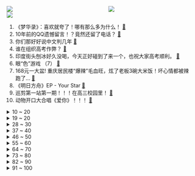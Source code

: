 <div >
	<a style="float:left;width:55%;" href = "https://github.com/anuraghazra/github-readme-stats">
	 <img src = "https://github-readme-stats.vercel.app/api?username=iuuuuuaena&theme=buefy&show_icons=true"/>
	</a>
	<a  style="float:right;width:45%" href = "https://github.com/anuraghazra/github-readme-stats">
	 <img  src="https://github-readme-stats.vercel.app/api/top-langs/?username=anuraghazra&layout=compact"/>
	</a>
	</div>

[![](https://img.shields.io/badge/jxd-@jxdgogogo.xyz-yellowgreen.svg)](https://www.jxdgogogo.xyz)<br>
1. 《梦华录》：喜欢就夸了！哪有那么多为什么！ [:link:](//www.bilibili.com/video/BV1nL4y1T74E) <br>
2. 10年前的QQ遗憾留言！？竟然还留了电话？ [:link:](//www.bilibili.com/video/BV17U4y1R7Bx) <br>
3. 你们那好好说中文判几年 [:link:](//www.bilibili.com/video/BV1CT411V79S) <br>
4. 谁在组织高考作弊？ [:link:](//www.bilibili.com/video/BV1ng41197Ag) <br>
5. 印度街头刨冰好久没喝，今天正好碰到了来一个，也祝大家高考顺利。 [:link:](//www.bilibili.com/video/BV1Ar4y1V7sZ) <br>
6. 眼“色”游戏 （7） [:link:](//www.bilibili.com/video/BV16U4y197eU) <br>
7. 168元一大盆! 重庆居民楼“爆辣”毛血旺，炫了老板3碗大米饭！坏心情都被辣跑了... [:link:](//www.bilibili.com/video/BV1nv4y137je) <br>
8. 《明日方舟》EP - Your Star [:link:](//www.bilibili.com/video/BV1UL4y1P7Jd) <br>
9. 巡剪第一站第一期！！！在高三校园里！ [:link:](//www.bilibili.com/video/BV1iT411V7TV) <br>
10. 动物开口大合唱《爱你》！！！ [:link:](//www.bilibili.com/video/BV1A34y1j7Yo) <br>
<details>
<summary>10 ~ 20</summary>

11. 全国乙卷:听说你想上大学? [:link:](//www.bilibili.com/video/BV1BA4y1o7nu) <br>
12. 我朋友吹他很有钱 我不信 实地考察了一下 然后…… 我们就来到了这里！ [:link:](//www.bilibili.com/video/BV1bS4y1i7xC) <br>
13. 《 羊 嚎 大 包 》 [:link:](//www.bilibili.com/video/BV18F411V7Mc) <br>
14. 2022全国乙卷现状 [:link:](//www.bilibili.com/video/BV15r4y1V7NH) <br>
15. 原来是穿搭视频啊✿(°▽°  ) [:link:](//www.bilibili.com/video/BV1Zg411X7TC) <br>
16. 【英雄联盟MSI2022】RNG与T1终极一战：中野决胜斩妖魔 [:link:](//www.bilibili.com/video/BV1LB4y1Q7W7) <br>
17. 【闲聊】顶礼膜拜超越原著的8.8分神作《梦华录》！ [:link:](//www.bilibili.com/video/BV1F34y1j7gN) <br>
18. 【Loser/Doctor】是谁在呼叫罗德岛！ [:link:](//www.bilibili.com/video/BV1YT411V7ve) <br>
19. 我 不 理 解 [:link:](//www.bilibili.com/video/BV1eY4y1379X) <br>
</details>
<details>
<summary>19 ~ 20</summary>

20. 【Poppy Playtime动画】玩偶分首记 | 主人，谁才是罪魁祸首？ [:link:](//www.bilibili.com/video/BV1kW4y1r73K) <br>
21. 【愤怒的元首】当元首考完2022年的高考数学 [:link:](//www.bilibili.com/video/BV1Na411L7yM) <br>
22. 学吧 中考你替我考 [:link:](//www.bilibili.com/video/BV1US4y1i7Qe) <br>
23. 离别，是为了更好的重逢，久等了，很想你们。 [:link:](//www.bilibili.com/video/BV1mL4y1P7LJ) <br>
24. 完了，差点被小学题难住！高考可咋整哦！【阅片无数Ⅱ 47】 [:link:](//www.bilibili.com/video/BV1zT411V7FS) <br>
25. 紫菜番茄蛋汤 [:link:](//www.bilibili.com/video/BV1Xt4y1n7RG) <br>
26. 主任：医院的麻药不够了（上膛 [:link:](//www.bilibili.com/video/BV1RY4y1V7DJ) <br>
27. 【low君】《梦华录》：吸引我的不仅仅只是CP！ [:link:](//www.bilibili.com/video/BV1PY4y147CS) <br>
28. 《客官不可以》但是 日语版 [:link:](//www.bilibili.com/video/BV1BT411V7wt) <br>
</details>
<details>
<summary>28 ~ 30</summary>

29. 《北京东路的日子》青春永不毕业！ [:link:](//www.bilibili.com/video/BV1Pg41197un) <br>
30. 【原神】月下三姐妹（确信） [:link:](//www.bilibili.com/video/BV1HY411g7fm) <br>
31. 红牛纸飞机大赛花式冠军回旋纸飞机，这神操作给纸飞君也整不会了 [:link:](//www.bilibili.com/video/BV1Ht4y1W7Fo) <br>
32. 《Love story》愿你们都找到属于自己的爱情故事 [:link:](//www.bilibili.com/video/BV1AA4y1o7ra) <br>
33. ⚡️电摇物理⚡️ [:link:](//www.bilibili.com/video/BV143411G7AZ) <br>
34. 【校园小偶像】宅舞二次体验神的随波逐流 [:link:](//www.bilibili.com/video/BV1734y1L7uS) <br>
35. 骑行流浪一年半终于进入新疆界，新藏线沿途荒无人烟，又是睡桥洞的一天 [:link:](//www.bilibili.com/video/BV1d34y1L7tx) <br>
36. 苹果iOS 16上手体验！建议改成：苹 安 系 统 [:link:](//www.bilibili.com/video/BV1jt4y1H7m9) <br>
37. 轻 轻 敲 醒 沉 睡 的 心 灵 [:link:](//www.bilibili.com/video/BV1TY4y1477K) <br>
</details>
<details>
<summary>37 ~ 40</summary>

38. 好丽友你尽管双标，我超标自己做！ [:link:](//www.bilibili.com/video/BV15S4y1i7yK) <br>
39. 赵盼儿 × 赵灵儿· 似她 非她 又皆是她 [:link:](//www.bilibili.com/video/BV1st4y1H7Sm) <br>
40. 来盒马对付一口,浅薅一点羊毛~ [:link:](//www.bilibili.com/video/BV1RL4y1K7Fw) <br>
41. 漠叔下海拍片分享海洋保护，渔民支持不愿收钱 [:link:](//www.bilibili.com/video/BV1XL4y1K7jc) <br>
42. 令人破防的数学新高考一卷 总结 [:link:](//www.bilibili.com/video/BV1u34y1j7g3) <br>
43. 【人生第二次】现实版《活着》福贵大爷的【盼】 [:link:](//www.bilibili.com/video/BV1Zg411X7kX) <br>
44. 广东考生考完数学后 [:link:](//www.bilibili.com/video/BV1Yg41197RN) <br>
45. 沉浸式体验已婚男人的傍晚（2） [:link:](//www.bilibili.com/video/BV1QL4y1K7S3) <br>
46. 骨 瘦 如 柴 [:link:](//www.bilibili.com/video/BV1dT411V75j) <br>
</details>
<details>
<summary>46 ~ 50</summary>

47. “cheems，你要去码头整点薯条吗？” [:link:](//www.bilibili.com/video/BV1Rv4y1w7hA) <br>
48. 第一次尝试VR画画，把《你的名字》画了进去 [:link:](//www.bilibili.com/video/BV1KA4y1R7wf) <br>
49. 真是，让人尴尬的手机病毒 [:link:](//www.bilibili.com/video/BV1mv4y137YM) <br>
50. 王心凌：老娘不装了，我这6件事，每一件都能吹嘘一辈子音乐-横屏 [:link:](//www.bilibili.com/video/BV13A4y1R7AH) <br>
51. 【铁秀】星越L：让汽车卷！ [:link:](//www.bilibili.com/video/BV1ML4y1T7VG) <br>
52. mhy 我来教你怎么赚我的钱 [:link:](//www.bilibili.com/video/BV1rA4y1o7bU) <br>
53. 刘德华：我可以认认真真地和大家说，我是中国人 [:link:](//www.bilibili.com/video/BV1Mg41197hn) <br>
54. 无核荔枝的热搜搞得大家很高兴！但也得搞清楚为啥高兴！ [:link:](//www.bilibili.com/video/BV18S4y1i7xv) <br>
55. 一瓶药水把中国最大小游戏服砸崩了的故事 [:link:](//www.bilibili.com/video/BV1ev4y137iz) <br>
</details>
<details>
<summary>55 ~ 60</summary>

56. 手工｜巨资打造真人版吉巴罗女妖 [:link:](//www.bilibili.com/video/BV1pt4y1W7N2) <br>
57. 《如果屏幕有味道…》 [:link:](//www.bilibili.com/video/BV1Ga41177Qg) <br>
58. 当小偷遇到不同品种的宠物狗 [:link:](//www.bilibili.com/video/BV15a41177Lj) <br>
59. ⚡️电 摇 の 2233 娘⚡️ [:link:](//www.bilibili.com/video/BV1rF411G72S) <br>
60. 【五五开/2022】祝大家高考顺利！ [:link:](//www.bilibili.com/video/BV15L4y1K7zE) <br>
61. 一年被吃掉50亿只的鸡，不应该被抹黑“抗生素鸡”！ [:link:](//www.bilibili.com/video/BV1xS4y1i7pN) <br>
62. 我 用 高 中 三 年 做 了 一 个 V L O G [:link:](//www.bilibili.com/video/BV1UY4y1V7Nc) <br>
63. 【罗翔】今天讲哲学，人比物价值高有什么哲学根据？ [:link:](//www.bilibili.com/video/BV1gY4y1G73g) <br>
64. “猫猫也有烦恼，可是猫猫不会发朋友圈” [:link:](//www.bilibili.com/video/BV1Kv4y1G7pZ) <br>
</details>
<details>
<summary>64 ~ 70</summary>

65. 张桂梅这样送考 [:link:](//www.bilibili.com/video/BV1yY4y137o7) <br>
66. 假如暴雪借我两年IP 我会还他一个强大的《魔兽争霸》！！ [:link:](//www.bilibili.com/video/BV1a3411G7S1) <br>
67. 河北一盲人考生参加普通高考：扎好盲文手腕酸痛，但不能停下来 [:link:](//www.bilibili.com/video/BV1oZ4y1i7qi) <br>
68. 看到最后，保证你升职加薪(十一) [:link:](//www.bilibili.com/video/BV1Vg41197Vj) <br>
69. 【吸奇侠】《教父》高能复仇！如何速成刺客？ 11 [:link:](//www.bilibili.com/video/BV12Z4y1i7rL) <br>
70. 王者荣耀X久石让丨桑启特邀概念曲《光之奇旅》MV温暖上线 [:link:](//www.bilibili.com/video/BV1y5411Q7qi) <br>
71. 弯 道 快 才 逝 快 [:link:](//www.bilibili.com/video/BV1K3411G7eB) <br>
72. 这次没有丑衣服了😏 [:link:](//www.bilibili.com/video/BV1Z3411u7XH) <br>
73. 【医学博士】驼背的危害这么大？I 背背佳有用吗？ [:link:](//www.bilibili.com/video/BV1Wa411L7S2) <br>
</details>
<details>
<summary>73 ~ 80</summary>

74. 猫咪看到熟睡的雪貂以为离世，抑郁一整天不吃不喝。最后雪貂睡醒喝水吓猫咪一大跳！ [:link:](//www.bilibili.com/video/BV1uL4y1T7S3) <br>
75. 芬兰家人全鸡宴大战太过瘾！被猪肚鸡惊呆了！椒麻鸡麻到颤抖还要吃！小鸡炖蘑菇秒光盘！全鸡宴刷新美食新体验！ [:link:](//www.bilibili.com/video/BV12L4y1P79j) <br>
76. 这离谱的故事不能我一个人笑吧 [:link:](//www.bilibili.com/video/BV17t4y1W7fH) <br>
77. 考生辣评高考数学卷：“难到我想趴在地上哭” [:link:](//www.bilibili.com/video/BV1ga411L7oE) <br>
78. 林小北云顶之弈：手把手教你S7，2套阵容上钻石！LOL云顶S7 驯龙敖兴95 赌风暴EZ 9玉龙 云顶S7上分套路阵容教学！巨龙之境！金铲铲巨龙之巢！【99期】 [:link:](//www.bilibili.com/video/BV1QT411V7Aw) <br>
79. 【罗汉鬼套路】LOL新英雄骚套路 史上最强人海战术！！ [:link:](//www.bilibili.com/video/BV1QU4y1978j) <br>
80. 电影最TOP：一口气了解侏罗纪IP（3公园+2世界） [:link:](//www.bilibili.com/video/BV1dL4y1K7tG) <br>
81. 我是个有原则的人，说不给你扔就一定会给你扔 [:link:](//www.bilibili.com/video/BV1YB4y1D7MA) <br>
82. 她为了救同学身中8刀。致敬，勇敢的女孩！ [:link:](//www.bilibili.com/video/BV1B34y1L7rp) <br>
</details>
<details>
<summary>82 ~ 90</summary>

83. 朋友们，螺肉酱你们吃过吗？味道真不错，今天我把做法分享给大家看看 [:link:](//www.bilibili.com/video/BV17S4y1i71Z) <br>
84. 现在日子好了，天天都能吃上白馒头了 [:link:](//www.bilibili.com/video/BV1Jg41197D2) <br>
85. 【柳岩】燕子没有你我怎么活啊～ [:link:](//www.bilibili.com/video/BV1uU4y1R7Yr) <br>
86. 刘宇跳什么？ —《风吹一夏》 [:link:](//www.bilibili.com/video/BV1U94y117qD) <br>
87. 《孤勇者》，但是谷歌翻译20次 [:link:](//www.bilibili.com/video/BV12L4y1P7RT) <br>
88. 把字逐渐写快会是什么样？开始怀疑是不是自己写的了… [:link:](//www.bilibili.com/video/BV1hW4y1C7ax) <br>
89. 绑架挂墙上 [:link:](//www.bilibili.com/video/BV1VA4y1R7qy) <br>
90. 开挂的人生，曾被质疑打假赛，决赛之王Gala的梦幻征程【联盟那些事儿】 [:link:](//www.bilibili.com/video/BV1w34y1j7BS) <br>
91. 反恐精英：全球嘲讽 [:link:](//www.bilibili.com/video/BV1b34y1L71F) <br>
</details>
<details>
<summary>91 ~ 100</summary>

92. 吸猫不？东北的，劲儿大！ [:link:](//www.bilibili.com/video/BV19341137Tj) <br>
93. 变  身 [:link:](//www.bilibili.com/video/BV14F411G7aq) <br>
94. 优雅，实在是太优雅了！ [:link:](//www.bilibili.com/video/BV1z5411Q7xP) <br>
95. 假如顾阎罗黑化，她逃，他追，她插翅难飞！ [:link:](//www.bilibili.com/video/BV1d94y1m7rL) <br>
96. 特斯拉自驾24小时竟然要充8次电？退钱！ [:link:](//www.bilibili.com/video/BV1Uv4y137ee) <br>
97. 人 生 就 是 不 断 地 失 去 ！ [:link:](//www.bilibili.com/video/BV1W3411g75L) <br>
98. 盘点那些女生以为自己得了阴道炎的瞬间 | 私处护理篇 | 夹性芝士 [:link:](//www.bilibili.com/video/BV1C5411Q7MP) <br>
99. 兰陵王对线马超，这才是老六的真正用法 [:link:](//www.bilibili.com/video/BV1QU4y197qd) <br>
100. 高考后的第一件事！ [:link:](//www.bilibili.com/video/BV1Ht4y1W7r3) <br>
</details>

